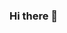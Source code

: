 ### Hi there 👋

<!--
**graygra16/graygra16** is a ✨ _special_ ✨ repository because its `README.md` (this file) appears on your GitHub profile.
<img src="https://img.shields.io/github/followers/graygra16?style=social">
![](https://img.shields.io/github/followers/graygra16?style=social)
Here are some ideas to get you started:

- 🔭 I’m currently working on ...
- 🌱 I’m currently learning ...
- 👯 I’m looking to collaborate on ...
- 🤔 I’m looking for help with ...
- 💬 Ask me about ...
- 📫 How to reach me: ...
- 😄 Pronouns: ...
- ⚡ Fun fact: ...
-->
